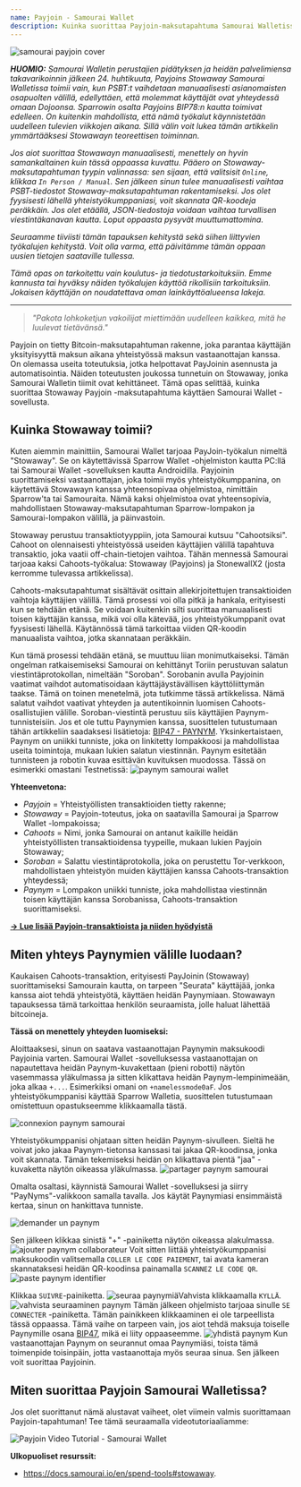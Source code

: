 ```yaml
---
name: Payjoin - Samourai Wallet
description: Kuinka suorittaa Payjoin-maksutapahtuma Samourai Walletissa?
---
```

![samourai payjoin cover](assets/cover.webp)

***HUOMIO:** Samourai Walletin perustajien pidätyksen ja heidän palvelimiensa takavarikoinnin jälkeen 24. huhtikuuta, Payjoins Stowaway Samourai Walletissa toimii vain, kun PSBT:t vaihdetaan manuaalisesti asianomaisten osapuolten välillä, edellyttäen, että molemmat käyttäjät ovat yhteydessä omaan Dojoonsa. Sparrowin osalta Payjoins BIP78:n kautta toimivat edelleen. On kuitenkin mahdollista, että nämä työkalut käynnistetään uudelleen tulevien viikkojen aikana. Sillä välin voit lukea tämän artikkelin ymmärtääksesi Stowawayn teoreettisen toiminnan.*

_Jos aiot suorittaa Stowawayn manuaalisesti, menettely on hyvin samankaltainen kuin tässä oppaassa kuvattu. Pääero on Stowaway-maksutapahtuman tyypin valinnassa: sen sijaan, että valitsisit `Online`, klikkaa `In Person / Manual`. Sen jälkeen sinun tulee manuaalisesti vaihtaa PSBT-tiedostot Stowaway-maksutapahtuman rakentamiseksi. Jos olet fyysisesti lähellä yhteistyökumppaniasi, voit skannata QR-koodeja peräkkäin. Jos olet etäällä, JSON-tiedostoja voidaan vaihtaa turvallisen viestintäkanavan kautta. Loput oppaasta pysyvät muuttumattomina._

_Seuraamme tiiviisti tämän tapauksen kehitystä sekä siihen liittyvien työkalujen kehitystä. Voit olla varma, että päivitämme tämän oppaan uusien tietojen saataville tullessa._

_Tämä opas on tarkoitettu vain koulutus- ja tiedotustarkoituksiin. Emme kannusta tai hyväksy näiden työkalujen käyttöä rikollisiin tarkoituksiin. Jokaisen käyttäjän on noudatettava oman lainkäyttöalueensa lakeja._

---

> *"Pakota lohkoketjun vakoilijat miettimään uudelleen kaikkea, mitä he luulevat tietävänsä."*

Payjoin on tietty Bitcoin-maksutapahtuman rakenne, joka parantaa käyttäjän yksityisyyttä maksun aikana yhteistyössä maksun vastaanottajan kanssa. On olemassa useita toteutuksia, jotka helpottavat PayJoinin asennusta ja automatisointia. Näiden toteutusten joukossa tunnetuin on Stowaway, jonka Samourai Walletin tiimit ovat kehittäneet. Tämä opas selittää, kuinka suorittaa Stowaway Payjoin -maksutapahtuma käyttäen Samourai Wallet -sovellusta.

## Kuinka Stowaway toimii?

Kuten aiemmin mainittiin, Samourai Wallet tarjoaa PayJoin-työkalun nimeltä "Stowaway". Se on käytettävissä Sparrow Wallet -ohjelmiston kautta PC:llä tai Samourai Wallet -sovelluksen kautta Androidilla. Payjoinin suorittamiseksi vastaanottajan, joka toimii myös yhteistyökumppanina, on käytettävä Stowawayn kanssa yhteensopivaa ohjelmistoa, nimittäin Sparrow'ta tai Samouraita. Nämä kaksi ohjelmistoa ovat yhteensopivia, mahdollistaen Stowaway-maksutapahtuman Sparrow-lompakon ja Samourai-lompakon välillä, ja päinvastoin.

Stowaway perustuu transaktiotyyppiin, jota Samourai kutsuu "Cahootsiksi". Cahoot on olennaisesti yhteistyössä useiden käyttäjien välillä tapahtuva transaktio, joka vaatii off-chain-tietojen vaihtoa. Tähän mennessä Samourai tarjoaa kaksi Cahoots-työkalua: Stowaway (Payjoins) ja StonewallX2 (josta kerromme tulevassa artikkelissa).

Cahoots-maksutapahtumat sisältävät osittain allekirjoitettujen transaktioiden vaihtoja käyttäjien välillä. Tämä prosessi voi olla pitkä ja hankala, erityisesti kun se tehdään etänä. Se voidaan kuitenkin silti suorittaa manuaalisesti toisen käyttäjän kanssa, mikä voi olla kätevää, jos yhteistyökumppanit ovat fyysisesti lähellä. Käytännössä tämä tarkoittaa viiden QR-koodin manuaalista vaihtoa, jotka skannataan peräkkäin.

Kun tämä prosessi tehdään etänä, se muuttuu liian monimutkaiseksi. Tämän ongelman ratkaisemiseksi Samourai on kehittänyt Toriin perustuvan salatun viestintäprotokollan, nimeltään "Soroban". Sorobanin avulla Payjoinin vaatimat vaihdot automatisoidaan käyttäjäystävällisen käyttöliittymän taakse. Tämä on toinen menetelmä, jota tutkimme tässä artikkelissa.
Nämä salatut vaihdot vaativat yhteyden ja autentikoinnin luomisen Cahoots-osallistujien välille. Soroban-viestintä perustuu siis käyttäjien Paynym-tunnisteisiin. Jos et ole tuttu Paynymien kanssa, suosittelen tutustumaan tähän artikkeliin saadaksesi lisätietoja: [BIP47 - PAYNYM](https://planb.network/tutorials/privacy/paynym-bip47). Yksinkertaistaen, Paynym on uniikki tunniste, joka on linkitetty lompakkoosi ja mahdollistaa useita toimintoja, mukaan lukien salatun viestinnän. Paynym esitetään tunnisteen ja robotin kuvaa esittävän kuvituksen muodossa. Tässä on esimerkki omastani Testnetissä: ![paynym samourai wallet](assets/en/1.webp)

**Yhteenvetona:**
- _Payjoin_ = Yhteistyöllisten transaktioiden tietty rakenne;
- _Stowaway_ = Payjoin-toteutus, joka on saatavilla Samourai ja Sparrow Wallet -lompakoissa;
- _Cahoots_ = Nimi, jonka Samourai on antanut kaikille heidän yhteistyöllisten transaktioidensa tyypeille, mukaan lukien Payjoin Stowaway;
- _Soroban_ = Salattu viestintäprotokolla, joka on perustettu Tor-verkkoon, mahdollistaen yhteistyön muiden käyttäjien kanssa Cahoots-transaktion yhteydessä;
- _Paynym_ = Lompakon uniikki tunniste, joka mahdollistaa viestinnän toisen käyttäjän kanssa Sorobanissa, Cahoots-transaktion suorittamiseksi.

[**-> Lue lisää Payjoin-transaktioista ja niiden hyödyistä**](https://planb.network/tutorials/privacy/payjoin)

## Miten yhteys Paynymien välille luodaan?

Kaukaisen Cahoots-transaktion, erityisesti PayJoinin (Stowaway) suorittamiseksi Samourain kautta, on tarpeen "Seurata" käyttäjää, jonka kanssa aiot tehdä yhteistyötä, käyttäen heidän Paynymiaan. Stowawayn tapauksessa tämä tarkoittaa henkilön seuraamista, jolle haluat lähettää bitcoineja.

**Tässä on menettely yhteyden luomiseksi:**

Aloittaaksesi, sinun on saatava vastaanottajan Paynymin maksukoodi Payjoinia varten. Samourai Wallet -sovelluksessa vastaanottajan on napautettava heidän Paynym-kuvakettaan (pieni robotti) näytön vasemmassa yläkulmassa ja sitten klikattava heidän Paynym-lempinimeään, joka alkaa `+...`. Esimerkiksi omani on `+namelessmode0aF`. Jos yhteistyökumppanisi käyttää Sparrow Walletia, suosittelen tutustumaan omistettuun opastukseemme klikkaamalla tästä.

![connexion paynym samourai](assets/notext/2.webp)

Yhteistyökumppanisi ohjataan sitten heidän Paynym-sivulleen. Sieltä he voivat joko jakaa Paynym-tietonsa kanssasi tai jakaa QR-koodinsa, jonka voit skannata. Tämän tekemiseksi heidän on klikattava pientä "jaa" -kuvaketta näytön oikeassa yläkulmassa.
![partager paynym samourai](assets/en/1.webp)

Omalta osaltasi, käynnistä Samourai Wallet -sovelluksesi ja siirry "PayNyms"-valikkoon samalla tavalla. Jos käytät Paynymiasi ensimmäistä kertaa, sinun on hankittava tunniste.

![demander un paynym](assets/notext/3.webp)

Sen jälkeen klikkaa sinistä "+" -painiketta näytön oikeassa alakulmassa.
![ajouter paynym collaborateur](assets/notext/4.webp)
Voit sitten liittää yhteistyökumppanisi maksukoodin valitsemalla `COLLER LE CODE PAIEMENT`, tai avata kameran skannataksesi heidän QR-koodinsa painamalla `SCANNEZ LE CODE QR`.![paste paynym identifier](assets/notext/5.webp)

Klikkaa `SUIVRE`-painiketta.
![seuraa paynymiä](assets/notext/6.webp)Vahvista klikkaamalla `KYLLÄ`.
![vahvista seuraaminen paynym](assets/notext/7.webp)
Tämän jälkeen ohjelmisto tarjoaa sinulle `SE CONNECTER` -painiketta. Tämän painikkeen klikkaaminen ei ole tarpeellista tässä oppaassa. Tämä vaihe on tarpeen vain, jos aiot tehdä maksuja toiselle Paynymille osana [BIP47](https://planb.network/tutorials/privacy/paynym-bip47), mikä ei liity oppaaseemme.
![yhdistä paynym](assets/notext/8.webp)
Kun vastaanottajan Paynym on seurannut omaa Paynymiäsi, toista tämä toimenpide toisinpäin, jotta vastaanottaja myös seuraa sinua. Sen jälkeen voit suorittaa Payjoinin.

## Miten suorittaa Payjoin Samourai Walletissa?

Jos olet suorittanut nämä alustavat vaiheet, olet viimein valmis suorittamaan Payjoin-tapahtuman! Tee tämä seuraamalla videotutoriaaliamme:

![Payjoin Video Tutorial - Samourai Wallet](https://youtu.be/FXW6XZim0ww?si=EXalYwK1t9DT48aE)

**Ulkopuoliset resurssit:**
- https://docs.samourai.io/en/spend-tools#stowaway.